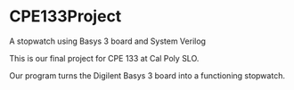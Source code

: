 # CPE133Project
A stopwatch using Basys 3 board and System Verilog

This is our final project for CPE 133 at Cal Poly SLO.

Our program turns the Digilent Basys 3 board into a functioning stopwatch.
